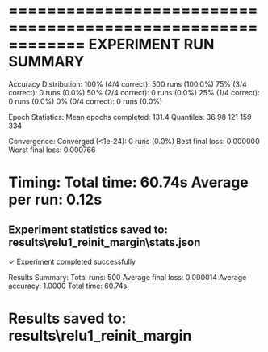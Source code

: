 ============================================================
EXPERIMENT RUN SUMMARY
============================================================
Accuracy Distribution:
  100% (4/4 correct): 500 runs (100.0%)
   75% (3/4 correct):  0 runs (0.0%)
   50% (2/4 correct):  0 runs (0.0%)
   25% (1/4 correct):  0 runs (0.0%)
    0% (0/4 correct):  0 runs (0.0%)

Epoch Statistics:
  Mean epochs completed: 131.4
  Quantiles: 36 98 121 159 334

Convergence:
  Converged (<1e-24):   0 runs (0.0%)
  Best final loss:    0.000000
  Worst final loss:   0.000766

Timing:
  Total time:         60.74s
  Average per run:    0.12s
============================================================
Experiment statistics saved to: results\relu1_reinit_margin\stats.json
------------------------------
✓ Experiment completed successfully

Results Summary:
  Total runs: 500
  Average final loss: 0.000014
  Average accuracy: 1.0000
  Total time: 60.74s

Results saved to: results\relu1_reinit_margin
==================================================
